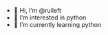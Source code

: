 - 👋 Hi, I’m @ruileft
- 👀 I’m interested in python
- 🌱 I’m currently learning python


<!---
ruileft/ruileft is a ✨ special ✨ repository because its `README.md` (this file) appears on your GitHub profile.
You can click the Preview link to take a look at your changes.
--->
